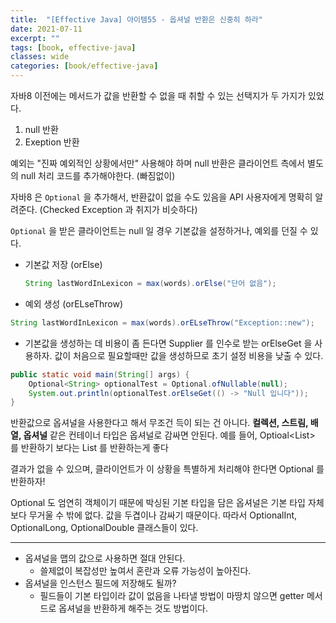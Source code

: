 ```yaml
---
title:  "[Effective Java] 아이템55 - 옵셔널 반환은 신중히 하라"
date: 2021-07-11
excerpt: ""
tags: [book, effective-java]
classes: wide
categories: [book/effective-java]
---
```


자바8 이전에는 메서드가 값을 반환할 수 없을 때 취할 수 있는 선택지가 두 가지가 있었다.
  1. null 반환
  2. Exeption 반환

예외는 "진짜 예외적인 상황에서만" 사용해야 하며 null 반환은 클라이언트 측에서 별도의 null 처리 코드를 추가해야한다. (빠짐없이)

자바8 은 `Optional` 을 추가해서, 반환값이 없을 수도 있음을 API 사용자에게 명확히 알려준다. (Checked Exception 과 취지가 비슷하다)

`Optional` 을 받은 클라이언트는 null 일 경우 기본값을 설정하거나, 예외를 던질 수 있다.

  - 기본값 저장 (orElse)
    ``` java
    String lastWordInLexicon = max(words).orElse("단어 없음");
    ```
  - 예외 생성 (orELseThrow)
  ``` java
  String lastWordInLexicon = max(words).orELseThrow("Exception::new");
  ```    
  - 기본값을 생성하는 데 비용이 좀 든다면 Supplier<T> 를 인수로 받는 orElseGet 을 사용하자. 값이 처음으로 필요할때만 값을 생성하므로 초기 설정 비용을 낮출 수 있다.
  ``` java
  public static void main(String[] args) {
      Optional<String> optionalTest = Optional.ofNullable(null);
      System.out.println(optionalTest.orElseGet(() -> "Null 입니다"));
  }
  ```

반환값으로 옵셔널을 사용한다고 해서 무조건 득이 되는 건 아니다. **컬렉션, 스트림, 배열, 옵셔널** 같은 컨테이너 타입은 옵셔널로 감싸면 안된다. 예를 들어, Optioal<List<T>> 를 반환하기 보다는 List<T> 를 반환하는게 좋다

결과가 없을 수 있으며, 클라이언트가 이 상황을 특별하게 처리해야 한다면 Optional<T> 를 반환하자!

Optional 도 엄연히 객체이기 때문에 박싱된 기본 타입을 담은 옵셔널은 기본 타입 자체보다 무거울 수 밖에 없다. 값을 두겹이나 감싸기 때문이다. 따라서 OptionalInt, OptionalLong, OptionalDouble 클래스들이 있다.

---

- 옵셔널을 맵의 값으로 사용하면 절대 안된다.
  - 쓸제없이 복잡성만 높여서 혼란과 오류 가능성이 높아진다.
- 옵셔널을 인스턴스 필드에 저장해도 될까?
  - 필드들이 기본 타입이라 값이 없음을 나타낼 방법이 마땅치 않으면 getter 메서드로 옵셔널을 반환하게 해주는 것도 방법이다.
